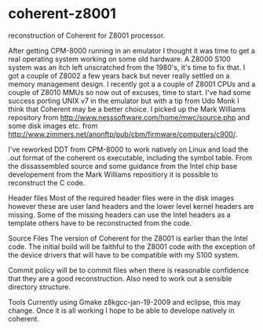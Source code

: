 # coherent-z8001
reconstruction of Coherent for Z8001 processor.

After getting CPM-8000 running in an emulator I thought it was time to get a real operating system working on some old hardware. A Z8000 S100 system was an itch left unscratched from the 1980's, it's time to fix that. I got a couple of Z8002 a few years back but never really settled on a memory management design. I recently got a a couple of Z8001 CPUs and a couple of Z8010 MMUs so now out of excuses, time to start. I've had some success porting UNIX v7 in the emulator but with a tip from Udo Monk I think that Coherent may be a better choice. I picked up the Mark Williams repository from  http://www.nesssoftware.com/home/mwc/source.php and some disk images etc. from http://www.zimmers.net/anonftp/pub/cbm/firmware/computers/c900/.

I've reworked DDT from CPM-8000 to work natively on Linux and load the .out format of the coherent os executable, including the symbol table. From the dissassembled source and some guidance from the Intel chip base developement from the Mark Williams repositiory it is possible to reconstruct the C code.

Header files
Most of the required header files were in the disk images however these are user land headers and the lower level kernel headers are missing. Some of the missing headers can use the Intel headers as a template others have to be reconstructed from the code.

Source Files
The version of Coherent for the Z8001 is earlier than the Intel code. The initial build will be faithful to the Z8001 code with the exception of the device drivers that will have to be compatible with my S100 system.

Commit policy will be to commit files when there is reasonable confidence that they are a good reconstruction. Also need to work out a sensible directory structure.

Tools
Currently using Gmake  z8kgcc-jan-19-2009 and eclipse, this may change. Once it is all working I hope to be able to develope natively in coherent.
